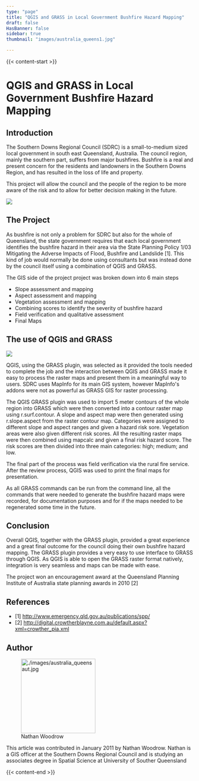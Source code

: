 ```yaml
---
type: "page"
title: "QGIS and GRASS in Local Government Bushfire Hazard Mapping"
draft: false
HasBanner: false
sidebar: true
thumbnail: "images/australia_queens1.jpg"

---
```


{{< content-start >}}

# QGIS and GRASS in Local Government Bushfire Hazard Mapping

## Introduction

The Southern Downs Regional Council (SDRC) is a small-to-medium sized local government in south east Queensland, Australia. The council region, mainly the southern part, suffers from major bushfires. Bushfire is a real and present concern for the residents and landowners in the Southern Downs Region, and has resulted in the loss of life and property.

This project will allow the council and the people of the region to be more aware of the risk and to allow for better decision making in the future.

![](../images/australia_queens1.jpg)

## The Project

As bushfire is not only a problem for SDRC but also for the whole of Queensland, the state government requires that each local government identifies the bushfire hazard in their area via the State Planning Policy 1/03 Mitigating the Adverse Impacts of Flood, Bushfire and Landslide \[1\]. This kind of job would normally be done using consultants but was instead done by the council itself using a combination of QGIS and GRASS.

The GIS side of the project project was broken down into 6 main steps

-   Slope assessment and mapping
-   Aspect assessment and mapping
-   Vegetation assessment and mapping
-   Combining scores to identify the severity of bushfire hazard
-   Field verification and qualitative assessment
-   Final Maps

## The use of QGIS and GRASS

![](../images/australia_queens2.jpg)

QGIS, using the GRASS plugin, was selected as it provided the tools needed to complete the job and the interaction between QGIS and GRASS made it easy to process the raster maps and present them in a meaningful way to users. SDRC uses MapInfo for its main GIS system, however MapInfo's addons were not as powerful as GRASS GIS for raster processing.

The QGIS GRASS plugin was used to import 5 meter contours of the whole region into GRASS which were then converted into a contour raster map using r.surf.contour. A slope and aspect map were then generated using r.slope.aspect from the raster contour map. Categories were assigned to different slope and aspect ranges and given a hazard risk sore. Vegetation areas were also given different risk scores. All the resulting raster maps were then combined using mapcalc and given a final risk hazard score. The risk scores are then divided into three main categories: high; medium; and low.

The final part of the process was field verification via the rural fire service. After the review process, QGIS was used to print the final maps for presentation.

As all GRASS commands can be run from the command line, all the commands that were needed to generate the bushfire hazard maps were recorded, for documentation purposes and for if the maps needed to be regenerated some time in the future.

## Conclusion

Overall QGIS, together with the GRASS plugin, provided a great experience and a great final outcome for the council doing their own bushfire hazard mapping. The GRASS plugin provides a very easy to use interface to GRASS through QGIS. As QGIS is able to open the GRASS raster format natively, integration is very seamless and maps can be made with ease.

The project won an encouragement award at the Queensland Planning Institute of Australia state planning awards in 2010 \[2\]

## References

-   \[1\] <http://www.emergency.qld.gov.au/publications/spp/>
-   \[2\] <http://digital.crowtherblayne.com.au/default.aspx?xml=crowther_pia.xml>

## Author

<figure>
<img src="../images/australia_queensaut.jpg" class="align-left" height="200" alt="./images/australia_queensaut.jpg" />
<figcaption>Nathan Woodrow</figcaption>
</figure>

This article was contributed in January 2011 by Nathan Woodrow. Nathan is a GIS officer at the Southern Downs Regional Council and is studying an associates degree in Spatial Science at University of Souther Queensland

{{< content-end >}}
